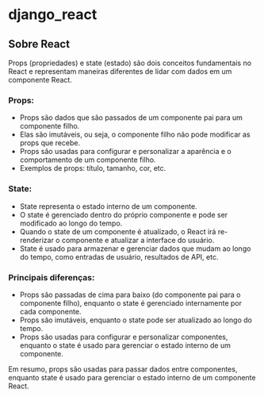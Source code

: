 # django_react

## Sobre React

Props (propriedades) e state (estado) são dois conceitos fundamentais no React e representam maneiras diferentes de lidar com dados em um componente React.

### Props:
- Props são dados que são passados de um componente pai para um componente filho.
- Elas são imutáveis, ou seja, o componente filho não pode modificar as props que recebe.
- Props são usadas para configurar e personalizar a aparência e o comportamento de um componente filho.
- Exemplos de props: título, tamanho, cor, etc.

### State:
- State representa o estado interno de um componente.
- O state é gerenciado dentro do próprio componente e pode ser modificado ao longo do tempo.
- Quando o state de um componente é atualizado, o React irá re-renderizar o componente e atualizar a interface do usuário.
- State é usado para armazenar e gerenciar dados que mudam ao longo do tempo, como entradas de usuário, resultados de API, etc.

### Principais diferenças:
- Props são passadas de cima para baixo (do componente pai para o componente filho), enquanto o state é gerenciado internamente por cada componente.
- Props são imutáveis, enquanto o state pode ser atualizado ao longo do tempo.
- Props são usadas para configurar e personalizar componentes, enquanto o state é usado para gerenciar o estado interno de um componente.

Em resumo, props são usadas para passar dados entre componentes, enquanto state é usado para gerenciar o estado interno de um componente React.